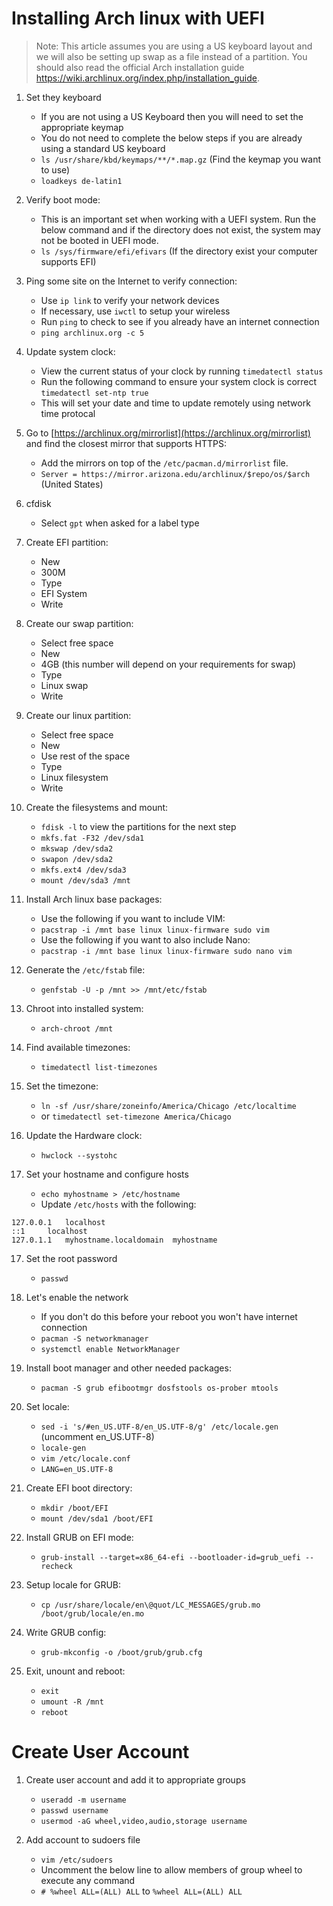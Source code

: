 # Installing Arch linux with UEFI

> Note: This article assumes you are using a US keyboard layout and we will also be setting up swap as a file instead of a partition. You should also read the official Arch installation guide https://wiki.archlinux.org/index.php/installation_guide. 

1. Set they keyboard
    - If you are not using a US Keyboard then you will need to set the appropriate keymap
    - You do not need to complete the below steps if you are already using a standard US keyboard
    - `ls /usr/share/kbd/keymaps/**/*.map.gz` (Find the keymap you want to use)
    - `loadkeys de-latin1`

3. Verify boot mode:
    - This is an important set when working with a UEFI system. Run the below command and if the directory does not exist, the system may not be booted in UEFI mode.
    - `ls /sys/firmware/efi/efivars` (If the directory exist your computer supports EFI)

2. Ping some site on the Internet to verify connection:
    - Use `ip link` to verify your network devices
    - If necessary, use `iwctl` to setup your wireless
    - Run `ping` to check to see if you already have an internet connection
    - `ping archlinux.org -c 5`

3. Update system clock:
    - View the current status of your clock by running `timedatectl status`
    - Run the following command to ensure your system clock is correct `timedatectl set-ntp true`
    - This will set your date and time to update remotely using network time protocal

4. Go to [https://archlinux.org/mirrorlist](https://archlinux.org/mirrorlist) and find the closest mirror that supports HTTPS:
    - Add the mirrors on top of the `/etc/pacman.d/mirrorlist` file.
    - `Server = https://mirror.arizona.edu/archlinux/$repo/os/$arch` (United States)

5. cfdisk
    - Select `gpt` when asked for a label type

6. Create EFI partition:
    - New
    - 300M
    - Type
    - EFI System
    - Write

7. Create our swap partition:
    - Select free space
    - New
    - 4GB (this number will depend on your requirements for swap)
    - Type
    - Linux swap
    - Write

8. Create our linux partition:
    - Select free space
    - New
    - Use rest of the space
    - Type
    - Linux filesystem
    - Write

9. Create the filesystems and mount:
    - `fdisk -l` to view the partitions for the next step
    - `mkfs.fat -F32 /dev/sda1`
    - `mkswap /dev/sda2`
    - `swapon /dev/sda2`
    - `mkfs.ext4 /dev/sda3`
    - `mount /dev/sda3 /mnt`

10. Install Arch linux base packages:
    - Use the following if you want to include VIM:
    - `pacstrap -i /mnt base linux linux-firmware sudo vim`
    - Use the following if you want to also include Nano:
    - `pacstrap -i /mnt base linux linux-firmware sudo nano vim`

11. Generate the `/etc/fstab` file:
    - `genfstab -U -p /mnt >> /mnt/etc/fstab`

12. Chroot into installed system:
    - `arch-chroot /mnt`

13. Find available timezones:
    - `timedatectl list-timezones`
    
14. Set the timezone:
    - `ln -sf /usr/share/zoneinfo/America/Chicago /etc/localtime`
    - or `timedatectl set-timezone America/Chicago`

15. Update the Hardware clock:
    - `hwclock --systohc`

16. Set your hostname and configure hosts
    - `echo myhostname > /etc/hostname`
    - Update `/etc/hosts` with the following:

```
127.0.0.1	localhost
::1		localhost
127.0.1.1	myhostname.localdomain	myhostname
```

17. Set the root password
    - `passwd`

18. Let's enable the network
    - If you don't do this before your reboot you won't have internet connection
    - `pacman -S networkmanager`
    - `systemctl enable NetworkManager`

19. Install boot manager and other needed packages:
    - `pacman -S grub efibootmgr dosfstools os-prober mtools`

20. Set locale:
    - `sed -i 's/#en_US.UTF-8/en_US.UTF-8/g' /etc/locale.gen` (uncomment en_US.UTF-8)
    - `locale-gen`
    - `vim /etc/locale.conf`
    - `LANG=en_US.UTF-8`

21. Create EFI boot directory:
    - `mkdir /boot/EFI`
    - `mount /dev/sda1 /boot/EFI`

22. Install GRUB on EFI mode:
    - `grub-install --target=x86_64-efi --bootloader-id=grub_uefi --recheck`

23. Setup locale for GRUB:
    - `cp /usr/share/locale/en\@quot/LC_MESSAGES/grub.mo /boot/grub/locale/en.mo`

24. Write GRUB config:
    - `grub-mkconfig -o /boot/grub/grub.cfg`

25. Exit, unount and reboot:
    - `exit`
    - `umount -R /mnt`
    - `reboot`

# Create User Account

1. Create user account and add it to appropriate groups

    - `useradd -m username`
    - `passwd username`
    - `usermod -aG wheel,video,audio,storage username`

2. Add account to sudoers file

    - `vim /etc/sudoers`
    - Uncomment the below line to allow members of group wheel to execute any command
    - `# %wheel ALL=(ALL) ALL` to `%wheel ALL=(ALL) ALL`

